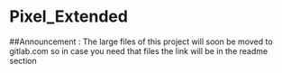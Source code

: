 # Pixel_Extended
##Announcement : 
  The large files of this project will soon be moved to gitlab.com so in case you need that files the link will be in the readme section
